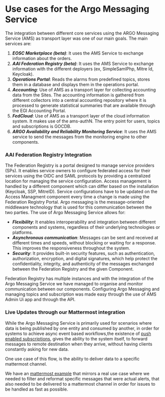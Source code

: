 # Use cases for the Argo Messaging Service

The integration between different core services using the ARGO Messaging Service (AMS) as transport layer was one of our
main goals. The main services are:

1) **_EOSC Marketplace (beta)_**: It uses the AMS Service to exchange information about the
   orders.
2) **_AAI Federation Registry (beta)_**: It uses the AMS Service to exchange information with the different
   deployers (ex, SimpleSamlPhp, Mitre Id, Keycloak).
3) **_Operations Portal_**: Reads the alarms from predefined topics, stores
   them in a database and displays them in the operations portal.
4) **_Accounting_**: Use of AMS as a transport layer for
   collecting accounting data from the Sites. The accounting information is gathered from different collectors into a
   central accounting repository where it is processed to generate statistical summaries that are available through the
   EGI
   Accounting Portal.
5) **_FedCloud_**: Use of AMS as a transport layer of the cloud information system. It makes use of the
   ams-authN. The entry point for users, topics and subscriptions is GOCDB.
6) **_ARGO Availability and Reliability Monitoring
   Service_**: It uses the AMS service to send the messages from the monitoring engine to other components.

### AAI Federation Registry Integration

The Federation Registry is a portal designed to manage service providers (SPs). It enables service owners to configure
federated access for their services using the OIDC and SAML protocols by providing a centralized location for managing
the service configuration.
Access management is handled by a different component which can differ based on the installation (Keycloak, SSP,
MitreID). Service configurations have to be updated on the Access Managment component every time a change is made using
the Federation Registry Portal.
Argo messaging is the message-oriented middleware technology that is used for this communication between the two
parties.
The use of Argo Messaging Service allows for:

- **_Flexibility_**: It enables interoperability and integration between different components and systems, regardless of
  their
  underlying technologies or platforms.
- **_Asynchronous communication_**: Messages can be sent and received at different times and speeds, without blocking or
  waiting
  for a response. This improves the responsiveness throughout the system.
- **_Security_**: It provides built-in security features, such as authentication, authorization, encryption, and digital
  signatures, which help protect the confidentiality, integrity, and authenticity of the messages exchanged between the
  Federation Registry and the given Component.

Federation Registry has multiple instances and with the integration of the Argo Messaging Service we have managed to
organise and monitor
communication between our components.
Configuring Argo Messaging and managing topics and subscription was made easy through the use of AMS Admin Ui app and
through the API.

### Live Updates through our Mattermost integration

While the Argo Messaging Service is primarily used for scenarios
where data is being published by one entity and consumed by another,
in order for systems to achieve async event based workflows,the existence
of [push enabled subscriptions](./website/docs/api_advanced/api_subs.md#push-enabled-subscriptions), gives the ability
to the system itself,
to forward messages to remote destination when they arrive, without having clients
constantly asking for new data.

One use case of this flow, is the ability to deliver data to a specific
mattermost channel.

We have an [mattermost example](./website/docs/guides/mattermost-integration_guide.md) that mirrors a real use case
where we needed to filter and reformat
specific messages that were actual alerts, that also needed to be delivered
to a mattermost channel in order for issues to be handled as fast as possible.
